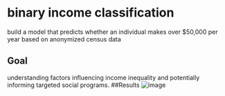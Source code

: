 # binary income classification
build a model that predicts whether an individual makes over $50,000 per year based on anonymized census data
## Goal 
understanding factors influencing income inequality and potentially informing targeted social programs.
##Results
![image](https://github.com/Manar20575/Data-Science-Project/assets/74185394/fed6f1b3-e641-4317-92aa-534e464077bd)

